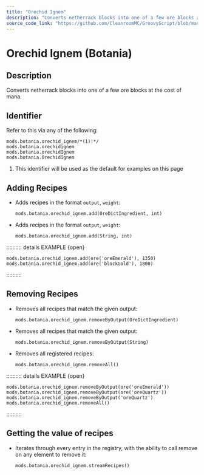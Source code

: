 ```yaml
---
title: "Orechid Ignem"
description: "Converts netherrack blocks into one of a few ore blocks at the cost of mana."
source_code_link: "https://github.com/CleanroomMC/GroovyScript/blob/master/src/main/java/com/cleanroommc/groovyscript/compat/mods/botania/OrechidIgnem.java"
---
```


# Orechid Ignem (Botania)

## Description

Converts netherrack blocks into one of a few ore blocks at the cost of mana.

## Identifier

Refer to this via any of the following:

```groovy:no-line-numbers {1}
mods.botania.orechid_ignem/*(1)!*/
mods.botania.orechidignem
mods.botania.orechidIgnem
mods.botania.OrechidIgnem
```

1. This identifier will be used as the default for examples on this page

## Adding Recipes

- Adds recipes in the format `output`, `weight`:

    ```groovy:no-line-numbers
    mods.botania.orechid_ignem.add(OreDictIngredient, int)
    ```

- Adds recipes in the format `output`, `weight`:

    ```groovy:no-line-numbers
    mods.botania.orechid_ignem.add(String, int)
    ```

:::::::::: details EXAMPLE {open}
```groovy:no-line-numbers
mods.botania.orechid_ignem.add(ore('oreEmerald'), 1350)
mods.botania.orechid_ignem.add(ore('blockGold'), 1800)
```

::::::::::

## Removing Recipes

- Removes all recipes that match the given output:

    ```groovy:no-line-numbers
    mods.botania.orechid_ignem.removeByOutput(OreDictIngredient)
    ```

- Removes all recipes that match the given output:

    ```groovy:no-line-numbers
    mods.botania.orechid_ignem.removeByOutput(String)
    ```

- Removes all registered recipes:

    ```groovy:no-line-numbers
    mods.botania.orechid_ignem.removeAll()
    ```

:::::::::: details EXAMPLE {open}
```groovy:no-line-numbers
mods.botania.orechid_ignem.removeByOutput(ore('oreEmerald'))
mods.botania.orechid_ignem.removeByOutput(ore('oreQuartz'))
mods.botania.orechid_ignem.removeByOutput('oreQuartz')
mods.botania.orechid_ignem.removeAll()
```

::::::::::

## Getting the value of recipes

- Iterates through every entry in the registry, with the ability to call remove on any element to remove it:

    ```groovy:no-line-numbers
    mods.botania.orechid_ignem.streamRecipes()
    ```
